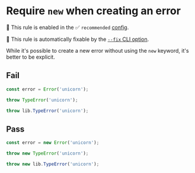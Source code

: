 # Require `new` when creating an error

💼 This rule is enabled in the ✅ `recommended` [config](https://github.com/es-tooling/eslint-plugin-unicorn-x#recommended-config).

🔧 This rule is automatically fixable by the [`--fix` CLI option](https://eslint.org/docs/latest/user-guide/command-line-interface#--fix).

<!-- end auto-generated rule header -->
<!-- Do not manually modify this header. Run: `npm run fix:eslint-docs` -->

While it's possible to create a new error without using the `new` keyword, it's better to be explicit.

## Fail

```js
const error = Error('unicorn');
```

```js
throw TypeError('unicorn');
```

```js
throw lib.TypeError('unicorn');
```

## Pass

```js
const error = new Error('unicorn');
```

```js
throw new TypeError('unicorn');
```

```js
throw new lib.TypeError('unicorn');
```
